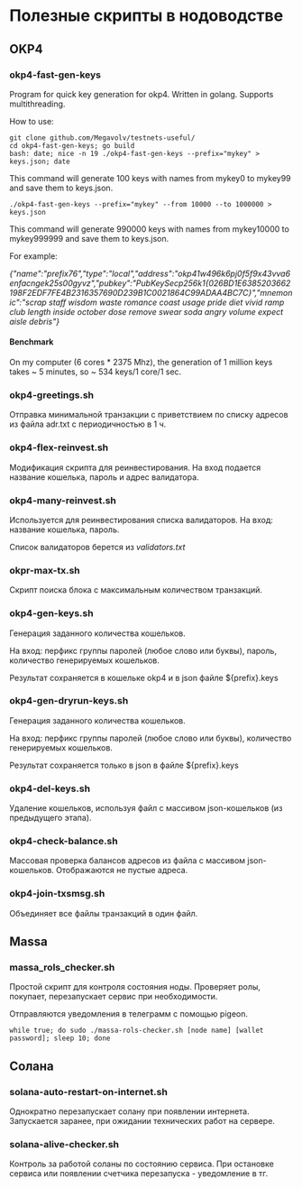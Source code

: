 # Полезные скрипты в нодоводстве

## OKP4

### okp4-fast-gen-keys

Program for quick key generation for okp4. Written in golang. Supports multithreading.

How to use:

	git clone github.com/Megavolv/testnets-useful/
	cd okp4-fast-gen-keys; go build
	bash: date; nice -n 19 ./okp4-fast-gen-keys --prefix="mykey" > keys.json; date

This command will generate 100 keys with names from mykey0 to mykey99 and save them to keys.json.

	./okp4-fast-gen-keys --prefix="mykey" --from 10000 --to 1000000 > keys.json

This command will generate 990000 keys with names from mykey10000 to mykey999999 and save them to keys.json.

For example:

*{"name":"prefix76","type":"local","address":"okp41w496k6pj0f5f9x43vva6enfacngek25s00gyvz","pubkey":"PubKeySecp256k1{026BD1E6385203662198F2EDF7FE4B2316357690D239B1C0021864C99ADAA4BC7C}","mnemonic":"scrap staff wisdom waste romance coast usage pride diet vivid ramp club length inside october dose remove swear soda angry volume expect aisle debris"}*

#### Benchmark

On my computer (6 cores * 2375 Mhz), the generation of 1 million keys takes ~ 5 minutes, so ~ 534 keys/1 core/1 sec.

### okp4-greetings.sh

Отправка минимальной транзакции с приветствием по списку адресов из файла adr.txt с периодичностью в 1 ч.

### okp4-flex-reinvest.sh

Модификация скрипта для реинвестирования. На вход подается название кошелька, пароль и адрес валидатора.

### okp4-many-reinvest.sh

Используется для реинвестирования списка валидаторов.
На вход: название кошелька, пароль.

Список валидаторов берется из *validators.txt*

### okpr-max-tx.sh

Скрипт поиска блока с максимальным количеством транзакций.

### okp4-gen-keys.sh

Генерация заданного количества кошельков.

На вход: перфикс группы паролей (любое слово или буквы), пароль, количество генерируемых кошельков.

Результат сохраняется в кошельке okp4 и в json файле ${prefix}.keys

### okp4-gen-dryrun-keys.sh

Генерация заданного количества кошельков.

На вход: перфикс группы паролей (любое слово или буквы), количество генерируемых кошельков.

Результат сохраняется только в json в файле ${prefix}.keys

### okp4-del-keys.sh

Удаление кошельков, используя файл с массивом json-кошельков (из предыдущего этапа).

### okp4-check-balance.sh

Массовая проверка балансов адресов из файла с массивом json-кошельков. Отображаются не пустые адреса.

### okp4-join-txsmsg.sh

Объединяет все файлы транзакций в один файл.

## Massa

### massa_rols_checker.sh

Простой скрипт для контроля состояния ноды. Проверяет ролы, покупает, перезапускает сервис при необходимости.

Отправляются уведомления в телеграмм с помощью pigeon.

	while true; do sudo ./massa-rols-checker.sh [node name] [wallet password]; sleep 10; done

## Солана

### solana-auto-restart-on-internet.sh

Однократно перезапускает солану при появлении интернета. Запускается заранее, при ожидании технических работ на сервере.

### solana-alive-checker.sh

Контроль за работой соланы по состоянию сервиса. При остановке сервиса или появлении счетчика перезапуска - уведомление в тг.